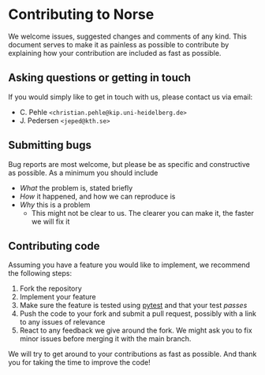# Contributing to Norse

We welcome issues, suggested changes and comments of any kind. This document serves to make it as painless as possible to contribute by explaining how your contribution are included as fast as possible.

## Asking questions or getting in touch

If you would simply like to get in touch with us, please contact us via email:
* C. Pehle `<christian.pehle@kip.uni-heidelberg.de>`
* J. Pedersen `<jeped@kth.se>`

## Submitting bugs

Bug reports are most welcome, but please be as specific and constructive as possible. As a minimum you should include 
* *What* the problem is, stated briefly
* *How* it happened, and how we can reproduce is
* *Why* this is a problem
  * This might not be clear to us. The clearer you can make it, the faster we will fix it

## Contributing code

Assuming you have a feature you would like to implement, we recommend the following steps:
1. Fork the repository
2. Implement your feature
3. Make sure the feature is tested using [pytest](https://pytest.org/en/latest/) and that your test *passes*
4. Push the code to your fork and submit a pull request, possibly with a link to any issues of relevance
5. React to any feedback we give around the fork. We might ask you to fix minor issues before merging it with the main branch.

We will try to get around to your contributions as fast as possible. And thank you for taking the time to improve the code!